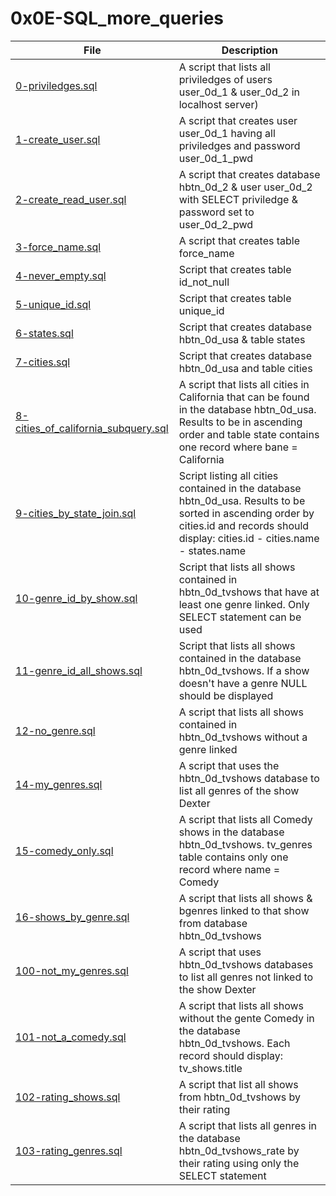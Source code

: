 #  0x0E-SQL_more_queries

File | Description
---- | -----------
[0-priviledges.sql](./0-priviledges.sql) | A script that lists all priviledges of users user_0d_1 & user_0d_2 in localhost server)
[1-create_user.sql](./1-create_user.sql) | A script that creates user user_0d_1 having all priviledges and password user_0d_1_pwd
[2-create_read_user.sql](./2-create_read_user.sql) | A script that creates database hbtn_0d_2 & user user_0d_2 with SELECT priviledge & password set to user_0d_2_pwd
[3-force_name.sql](./3-force_name.sql) | A script that creates table force_name
[4-never_empty.sql](./4-never_empty.sql) | Script that creates table id_not_null
[5-unique_id.sql](./5-unique_id.sql) | Script that creates table unique_id
[6-states.sql](./6-states.sql) | Script that creates database hbtn_0d_usa & table states
[7-cities.sql](./7-cities.sql) | Script that creates database hbtn_0d_usa and table cities
[8-cities_of_california_subquery.sql](./8-cities_of_california_subquery.sql) | A script that lists all cities in California that can be found in the database hbtn_0d_usa. Results to be in ascending order and table state contains one record where bane = California
[9-cities_by_state_join.sql](./9-cities_by_state_join.sql) | Script listing all cities contained in the database hbtn_0d_usa. Results to be sorted in ascending order by cities.id and records should display: cities.id - cities.name - states.name
[10-genre_id_by_show.sql](./10-genre_id_by_show.sql) | Script that lists all shows contained in hbtn_0d_tvshows that have at least one genre linked. Only SELECT statement can be used
[11-genre_id_all_shows.sql](./11-genre_id_all_shows.sql) | Script that lists all shows contained in the database hbtn_0d_tvshows. If a show doesn't have a genre NULL should be displayed
[12-no_genre.sql](./12-no_genre.sql) | A script that lists all shows contained in hbtn_0d_tvshows without a genre linked
[14-my_genres.sql](./14-my_genres.sql) | A script that uses the hbtn_0d_tvshows database to list all genres of the show Dexter
[15-comedy_only.sql](./15-comedy_only.sql) | A script that lists all Comedy shows in the database hbtn_0d_tvshows. tv_genres table contains only one record where name = Comedy
[16-shows_by_genre.sql](./16-shows_by_genre.sql) | A script that lists all shows & bgenres linked to that show from database hbtn_0d_tvshows
[100-not_my_genres.sql](./100-not_my_genres.sql) | A script that uses hbtn_0d_tvshows databases to list all genres not linked to the show Dexter
[101-not_a_comedy.sql](./101-not_a_comedy.sql) | A script that lists all shows without the gente Comedy in the database hbtn_0d_tvshows. Each record should display: tv_shows.title
[102-rating_shows.sql](./102-rating_shows.sql) | A script that list all shows from hbtn_0d_tvshows by their rating
[103-rating_genres.sql](./103-rating_genres.sql) | A script that lists all genres in the database hbtn_0d_tvshows_rate by their rating using only the SELECT statement
